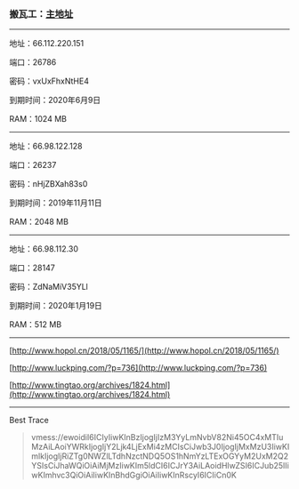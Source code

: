 ### 搬瓦工：[主地址](https://bandwagonhost.com)

---

地址：66.112.220.151

端口：26786

密码：vxUxFhxNtHE4

到期时间：2020年6月9日

RAM：1024 MB

---

地址：66.98.122.128

端口：26237

密码：nHjZBXah83s0

到期时间：2019年11月11日

RAM：2048 MB

---

地址：66.98.112.30

端口：28147

密码：ZdNaMiV35YLl

到期时间：2020年1月19日

RAM：512 MB

---

[http://www.hopol.cn/2018/05/1165/](http://www.hopol.cn/2018/05/1165/)

[http://www.luckping.com/?p=736](http://www.luckping.com/?p=736)

[http://www.tingtao.org/archives/1824.html](http://www.tingtao.org/archives/1824.html)

---

Best Trace

> vmess://ewoidiI6ICIyIiwKInBzIjogIjIzM3YyLmNvbV82Ni45OC4xMTIuMzAiLAoiYWRkIjogIjY2Ljk4LjExMi4zMCIsCiJwb3J0IjogIjMxMzU3IiwKImlkIjogIjRiZTg0NWZlLTdhNzctNDQ5OS1hNmYzLTExOGYyM2UxM2Q2YSIsCiJhaWQiOiAiMjMzIiwKIm5ldCI6ICJrY3AiLAoidHlwZSI6ICJub25lIiwKImhvc3QiOiAiIiwKInBhdGgiOiAiIiwKInRscyI6ICIiCn0K



